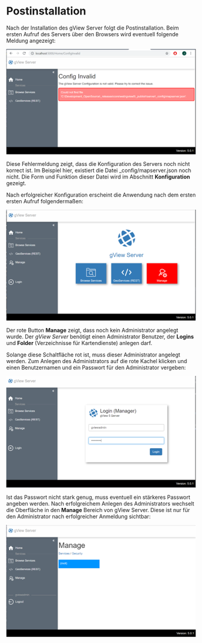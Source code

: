 Postinstallation
================

Nach der Installation des gView Server folgt die Postinstallation. Beim ersten Aufruf des Servers über den Browsers
wird eventuell folgende Meldung angezeigt:

![postinstallation1](img/postinstallation1.png)

Diese Fehlermeldung zeigt, dass die Konfiguration des Servers noch nicht korrect ist.
Im Beispiel hier, existiert die Datei _config/mapserver.json noch nicht. Die Form und Funktion 
dieser Datei wird im Abschnitt **Konfiguration** gezeigt.

Nach erfolgreicher Konfiguration erscheint die Anwendung nach dem ersten ersten Aufruf folgendermaßen:

![postinstallation2](img/postinstallation2.png)

Der rote Button **Manage** zeigt, dass noch kein Administrator angelegt wurde. Der *gView Server*
benötigt einen Administrator Benutzer, der **Logins** und **Folder** (Verzeichnisse für Kartendienste)
anlegen darf. 

Solange diese Schaltfläche rot ist, muss dieser Administrator angelegt werden. Zum Anlegen des
Administrators auf die rote Kachel klicken und einen Benutzernamen und ein Passwort für den
Administrator vergeben:

![postinstallation3](img/postinstallation3.png)

Ist das Passwort nicht stark genug, muss eventuell ein stärkeres Passwort angeben werden.
Nach erfolgreichem Anlegen des Administrators wechselt die Oberfläche in den **Manage** Bereich 
von gView Server. Diese ist nur für den Administrator nach erfolgreicher Anmeldung sichtbar:

![postinstallation4](img/postinstallation4.png)
